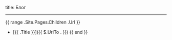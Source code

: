 title: Блог

----

{{ range .Site.Pages.Children .Url }}
 - [{{ .Title }}]({{ $.UrlTo . }})
{{ end }}
